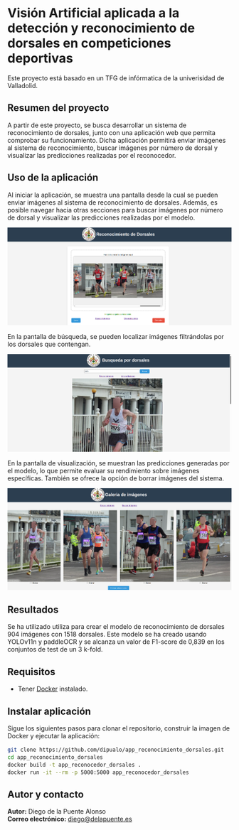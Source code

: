 # Visión Artificial aplicada a la detección y reconocimiento de dorsales en competiciones deportivas

Este proyecto está basado en un TFG de infórmatica de la univerisidad de Valladolid.

## Resumen del proyecto

A partir de este proyecto, se busca desarrollar un sistema de reconocimiento de dorsales, junto con una aplicación web que permita comprobar su funcionamiento. Dicha aplicación permitirá enviar imágenes al sistema de reconocimiento, buscar imágenes por número de dorsal y visualizar las predicciones realizadas por el reconocedor.

## Uso de la aplicación

Al iniciar la aplicación, se muestra una pantalla desde la cual se pueden enviar imágenes al sistema de reconocimiento de dorsales. Además, es posible navegar hacia otras secciones para buscar imágenes por número de dorsal y visualizar las predicciones realizadas por el modelo.

![Enviar imagenes](img_README/app_cargar_imagenes.png)

En la pantalla de búsqueda, se pueden localizar imágenes filtrándolas por los dorsales que contengan.

![Busqueda por dorsal](img_README/app_buscar_imagenes.png)

En la pantalla de visualización, se muestran las predicciones generadas por el modelo, lo que permite evaluar su rendimiento sobre imágenes específicas. También se ofrece la opción de borrar imágenes del sistema.

![Ver predicciones](img_README/app_ver_prediciones.png)


## Resultados

Se ha utilizado utiliza para crear el modelo de reconocimiento de dorsales 904 imágenes con 1518 dorsales. Este modelo se ha creado usando YOLOv11n y paddleOCR y
se alcanza un valor de F1-score de 0,839 en los conjuntos de test de un 3 k-fold. 

## Requisitos

- Tener [Docker](https://www.docker.com/) instalado.

## Instalar aplicación

Sigue los siguientes pasos para clonar el repositorio, construir la imagen de Docker y ejecutar la aplicación:

```bash
git clone https://github.com/dipualo/app_reconocimiento_dorsales.git
cd app_reconocimiento_dorsales
docker build -t app_reconocedor_dorsales .
docker run -it --rm -p 5000:5000 app_reconocedor_dorsales
```

## Autor y contacto

**Autor:** Diego de la Puente Alonso  
**Correo electrónico:** [diego@delapuente.es](mailto:diego@delapuente.es)
